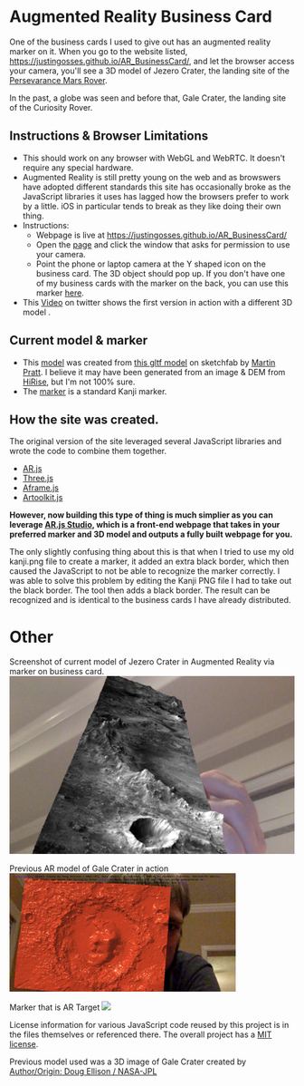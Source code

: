 # Augmented Reality Business Card
One of the business cards I used to give out has an augmented reality marker on it. When you go to the website listed, <a href="https://justingosses.github.io/AR_BusinessCard/">https://justingosses.github.io/AR_BusinessCard/</a>, and let the browser access your camera, you'll see a 3D model of Jezero Crater, the landing site of the <a href="https://mars.nasa.gov/mars2020/">Persevarance Mars Rover</a>. 

In the past, a globe was seen and before that, Gale Crater, the landing site of the Curiosity Rover.

## Instructions & Browser Limitations
- This should work on any browser with WebGL and WebRTC. It doesn't require any special hardware. 
- Augmented Reality is still pretty young on the web and as browswers have adopted different standards this site has occasionally broke as the JavaScript libraries it uses has lagged how the browsers prefer to work by a little. iOS in particular tends to break as they like doing their own thing. 
- Instructions:
  - Webpage is live at <a href="https://justingosses.github.io/AR_BusinessCard/">https://justingosses.github.io/AR_BusinessCard/</a>
  - Open the <a href="https://justingosses.github.io/AR_BusinessCard/">page</a> and click the window that asks for permission to use your camera.
  - Point the phone or laptop camera at the Y shaped icon on the business card. The 3D object should pop up. If you don't have one of my business cards with the marker on the back, you can use this marker <a href="https://camo.githubusercontent.com/3b732eb69b91f94d781aab16ad69c2abb57e65c2c2cf700d19896ae226aa281f/68747470733a2f2f7374656d6b6f736b692e6769746875622e696f2f41522d4578616d706c65732f6d61726b6572732f6b616e6a692e706e67">here</a>.
- This <a href="https://twitter.com/JustinGosses/status/848636777028096001">Video</a> on twitter shows the first version in action with a different 3D model . 

## Current model & marker
- This <a href="https://github.com/JustinGOSSES/AR_BusinessCard/blob/main/assets/asset.gltf">model</a> was created from <a href="https://sketchfab.com/3d-models/jezero-crater-ctx-dtm-5e1c1400fbc844979cebc894889088a2">this gltf model</a> on sketchfab by <a href="https://martinjpratt.wordpress.com/
">Martin Pratt</a>. I believe it may have been generated from an image & DEM from <a href="https://www.uahirise.org/results.php?keyword=Jezero&order=release_date&submit=Search">HiRise</a>, but I'm not 100% sure. 
- The <a href="https://github.com/JustinGOSSES/AR_BusinessCard/blob/main/assets/marker.patt">marker</a> is a standard Kanji marker.

## How the site was created.
The original version of the site leveraged several JavaScript libraries and wrote the code to combine them together. 
- <a href="https://github.com/jeromeetienne/AR.js">AR.js</a>
- <a href="https://threejs.org/">Three.js</a>
- <a href="https://aframe.io/">Aframe.js
- <a href="https://github.com/artoolkit/jsartoolkit5">Artoolkit.js</a>

<b>However, now building this type of thing is much simplier as you can leverage <a href="https://ar-js-org.github.io/studio/pages/marker/index.html">AR.js Studio</a>, which is a front-end webpage that takes in your preferred marker and 3D model and outputs a fully built webpage for you.</b>

The only slightly confusing thing about this is that when I tried to use my old kanji.png file to create a marker, it added an extra black border, which then caused the JavaScript to not be able to recognize the marker correctly. I was able to solve this problem by editing the Kanji PNG file I had to take out the black border. The tool then adds a black border. The result can be recognized and is identical to the business cards I have already distributed. 


# Other

Screenshot of current model of Jezero Crater in Augmented Reality via marker on business card.
<img src="https://github.com/JustinGOSSES/AR_BusinessCard/blob/main/assets/Jezero_Crater_ar_screenshot.png" width="800">

Previous AR model of Gale Crater in action
<img src="https://github.com/JustinGOSSES/AR_BusinessCard/blob/main/development_tests_and_unused_currently_assets/old/images/Screen%20Shot%202017-04-01%20at%209.39.35%20PM.png" width="400">

Marker that is AR Target 
<img src="https://stemkoski.github.io/AR-Examples/markers/kanji.png" width="100">


License information for various JavaScript code reused by this project is in the files themselves or referenced there. The overall project has a <a href="https://github.com/JustinGOSSES/AR_BusinessCard/blob/main/LICENSE">MIT license</a>.

Previous model used was a 3D image of Gale Crater created by <a href="https://nasa3d.arc.nasa.gov/detail/gale-crater">Author/Origin: Doug Ellison / NASA-JPL</a>

